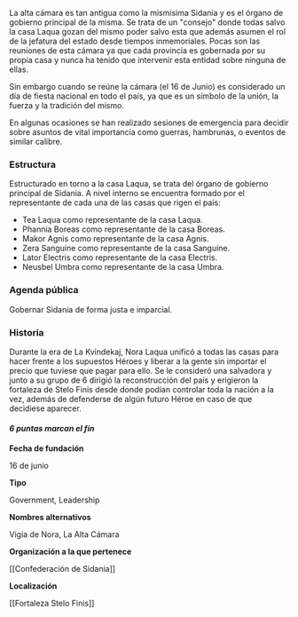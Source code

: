 La alta cámara es tan antigua como la mismísima Sidania y es el órgano de gobierno principal de la misma. Se trata de un "consejo" donde todas salvo la casa Laqua gozan del mismo poder salvo esta que además asumen el rol de la jefatura del estado desde tiempos inmemoriales. Pocas son las reuniones de esta cámara ya que cada provincia es gobernada por su propia casa y nunca ha tenido que intervenir esta entidad sobre ninguna de ellas.

Sin embargo cuando se reúne la cámara (el 16 de Junio) es considerado un día de fiesta nacional en todo el país, ya que es un símbolo de la unión, la fuerza y la tradición del mismo.

En algunas ocasiones se han realizado sesiones de emergencia para decidir sobre asuntos de vital importancia como guerras, hambrunas, o eventos de similar calibre.

### Estructura

Estructurado en torno a la casa Laqua, se trata del órgano de gobierno principal de Sidania. A nivel interno se encuentra formado por el representante de cada una de las casas que rigen el país:

- Tea Laqua como representante de la casa Laqua.
- Phannia Boreas como representante de la casa Boreas.
- Makor Agnis como representante de la casa Agnis.
- Zera Sanguine como representante de la casa Sanguine.
- Lator Electris como representante de la casa Electris.
- Neusbel Umbra como representante de la casa Umbra.

### Agenda pública

Gobernar Sidania de forma justa e imparcial.

### Historia

Durante la era de La Kvindekaj, Nora Laqua unificó a todas las casas para hacer frente a los supuestos Héroes y liberar a la gente sin importar el precio que tuviese que pagar para ello. Se le consideró una salvadora y junto a su grupo de 6 dirigió la reconstrucción del país y erigieron la fortaleza de Stelo Finis desde donde podían controlar toda la nación a la vez, además de defenderse de algún futuro Héroe en caso de que decidiese aparecer.

#### _6 puntas marcan el fin_

**Fecha de fundación**

16 de junio

**Tipo**

Government, Leadership

**Nombres alternativos**

Vigía de Nora, La Alta Cámara

**Organización a la que pertenece**

[[Confederación de Sidania]]

**Localización**

[[Fortaleza Stelo Finis]]